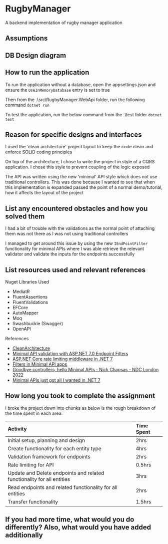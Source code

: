 # RugbyManager
A backend implementation of rugby manager application

## Assumptions

## DB Design diagram

## How to run the application

To run the application without a database, open the appsettings.json and ensure the ```UseInMemoryDatabase``` entry is set to true

Then from the .\src\RugbyManager.WebApi folder, run the following command 
```dotnet run```

To test the application, run the below command from the .\test folder
```dotnet test```

## Reason for specific designs and interfaces

I used the 'clean architecture' project layout to keep the code clean and enforce SOLID coding principles

On top of the architecture, I chose to write the project in style of a CQRS application. I chose this style to prevent coupling of the logic exposed 

The API was written using the new 'minimal' API style which does not use traditional controllers. This was done because I wanted to see that when this implementation is expanded passed the point of a normal demo/tutorial, how it affects the layout of the project

## List any encountered obstacles and how you solved them

I had a bit of trouble with the validations as the normal point of attaching them was not there as I was not using traditional controllers

I managed to get around this issue by using the new ```IEndPointFilter``` functionality for minimal APIs where I was able retrieve the relevant validator and validate the inputs for the endpoints successfully 

## List resources used and relevant references

Nuget Libraries Used

* MediatR
* FluentAssertions
* FluentValidations
* EFCore
* AutoMapper
* Moq
* Swashbuckle (Swagger)
* OpenAPI

References

* [CleanArchitecture](https://github.com/jasontaylordev/CleanArchitecture)
* [Minimal API validation with ASP.NET 7.0 Endpoint Filters](https://benfoster.io/blog/minimal-api-validation-endpoint-filters/)
* [ASP.NET Core rate limiting middleware in .NET 7](https://blog.maartenballiauw.be/post/2022/09/26/aspnet-core-rate-limiting-middleware.html)
* [Filters in Minimal API apps](https://learn.microsoft.com/en-us/aspnet/core/fundamentals/minimal-apis/min-api-filters?view=aspnetcore-7.0)
* [Goodbye controllers, hello Minimal APIs - Nick Chapsas - NDC London 2022](https://www.youtube.com/watch?v=hPpvlKLeYYA&ab_channel=NDCConferences)
* [Minimal APIs just got all I wanted in .NET 7](https://www.youtube.com/watch?v=Kt9TiXrwIp4&ab_channel=NickChapsas)

## How long you took to complete the assignment

I broke the project down into chunks as below is the rough breakdown of the time spent in each area:

| Activity | Time Spent |
|:---------|:-----------|
| Initial setup, planning and design | 2hrs |
| Create functionality for each entity type | 4hrs |
| Validation framework for endpoints | 2hrs |
| Rate limiting for API | 0.5hrs |
| Update and Delete endpoints and related functionality for all entities | 3hrs |
| Read endpoints and related functionality for all entities | 2hrs |
| Transfer functionality | 1.5hrs |


## If you had more time, what would you do differently? Also, what would you have added additionally